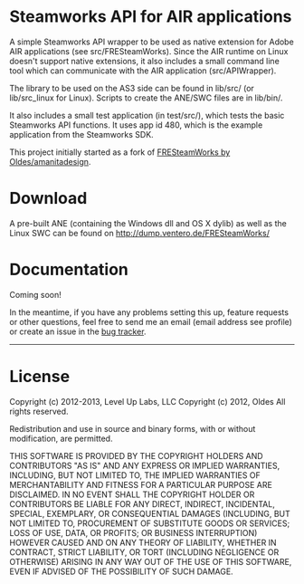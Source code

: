 # Steamworks API for AIR applications #

A simple Steamworks API wrapper to be used as native extension for Adobe AIR
applications (see src/FRESteamWorks). Since the AIR runtime on Linux doesn't
support native extensions, it also includes a small command line tool which
can communicate with the AIR application (src/APIWrapper).

The library to be used on the AS3 side can be found in lib/src/ (or lib/src_linux
for Linux). Scripts to create the ANE/SWC files are in lib/bin/.

It also includes a small test application (in test/src/), which tests the basic
Steamworks API functions. It uses app id 480, which is the example application from
the Steamworks SDK.

This project initially started as a fork of [FRESteamWorks by Oldes/amanitadesign](https://github.com/Oldes/FRESteamWorks/).

# Download #

A pre-built ANE (containing the Windows dll and OS X dylib) as well as the
Linux SWC can be found on http://dump.ventero.de/FRESteamWorks/

# Documentation #

Coming soon!

In the meantime, if you have any problems setting this up, feature requests or
other questions, feel free to send me an email (email address see profile) or
create an issue in the [bug tracker](https://github.com/Ventero/FRESteamWorks/issues).

---

# License #

Copyright (c) 2012-2013, Level Up Labs, LLC
Copyright (c) 2012, Oldes
All rights reserved.

Redistribution and use in source and binary forms, with or without modification, are permitted.

THIS SOFTWARE IS PROVIDED BY THE COPYRIGHT HOLDERS AND CONTRIBUTORS "AS IS" AND ANY EXPRESS OR IMPLIED WARRANTIES, INCLUDING, BUT NOT LIMITED TO, THE IMPLIED WARRANTIES OF MERCHANTABILITY AND FITNESS FOR A PARTICULAR PURPOSE ARE DISCLAIMED. IN NO EVENT SHALL THE COPYRIGHT HOLDER OR CONTRIBUTORS BE LIABLE FOR ANY DIRECT, INDIRECT, INCIDENTAL, SPECIAL, EXEMPLARY, OR CONSEQUENTIAL DAMAGES (INCLUDING, BUT NOT LIMITED TO, PROCUREMENT OF SUBSTITUTE GOODS OR SERVICES; LOSS OF USE, DATA, OR PROFITS; OR BUSINESS INTERRUPTION) HOWEVER CAUSED AND ON ANY THEORY OF LIABILITY, WHETHER IN CONTRACT, STRICT LIABILITY, OR TORT (INCLUDING NEGLIGENCE OR OTHERWISE) ARISING IN ANY WAY OUT OF THE USE OF THIS SOFTWARE, EVEN IF ADVISED OF THE POSSIBILITY OF SUCH DAMAGE.
